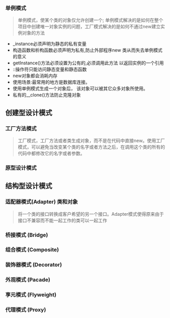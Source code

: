 ### 单例模式
> 单例模式，使某个类的对象仅允许创建一个; 单例模式解决的是如何在整个项目中创建唯一对象实例的问题，工厂模式解决的是如何不通过new建立实例对象的方法
- _instance必须声明为静态的私有变量
- 构造函数和析构函数必须声明为私有,防止外部程序new 类从而失去单例模式的意义
- getInstance()方法必须设置为公有的,必须调用此方法 以返回实例的一个引用
- ::操作符只能访问静态变量和静态函数
- new对象都会消耗内存
- 使用场景:最常用的地方是数据库连接。
- 使用单例模式生成一个对象后， 该对象可以被其它众多对象所使用。
- 私有的__clone()方法防止克隆对象

## 创建型设计模式
### 工厂方法模式
> 工厂模式，工厂方法或者类生成对象，而不是在代码中直接new。使用工厂模式，可以避免当改变某个类的名字或者方法之后，在调用这个类的所有的代码中都修改它的名字或者参数。

### 原型设计模式

## 结构型设计模式
### 适配器模式(Adapter) 类和对象
> 将一个类的接口转换成客户希望的另一个接口。Adapter模式使得原来由于接口不兼容而不能一起工作的类可以一起工作
### 桥接模式 (Bridge)
### 组合模式 (Composite)
### 装饰器模式 (Decorator)
### 外观模式 (Pacade)
### 享元模式 (Flyweight)
### 代理模式 (Proxy)
